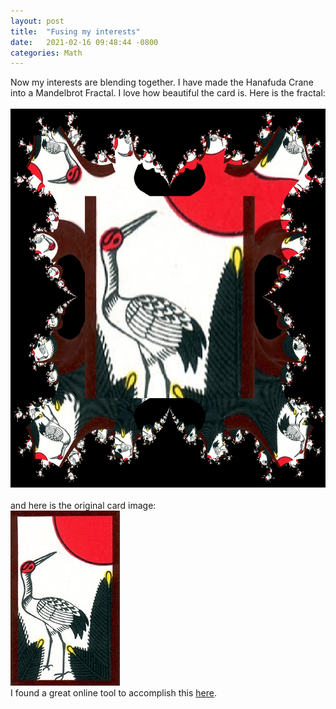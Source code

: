 ```yaml
---
layout: post
title:  "Fusing my interests"
date:   2021-02-16 09:48:44 -0800
categories: Math
---
```

Now my interests are blending together. I have made the Hanafuda Crane into a Mandelbrot Fractal. I love how beautiful the card is. 
Here is the fractal:<br><br>
<img src="/images/Crane-Mandelbrot.png" width="600" height="606" alt=""><br clear="all"><br clear="all">
and here is the original card image:<br clear="all">
<img src="../images/matsu_ni_tsuru.jpg" width="175" height="280" alt=""><br clear="all">
I found a great online tool to accomplish this <a href="http://www.malinc.se/m/ImageFractals.php">here</a>.

 
